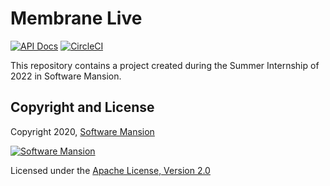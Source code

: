 # Membrane Live

[![API Docs](https://img.shields.io/badge/api-docs-yellow.svg?style=flat)](https://hexdocs.pm/membrane_core)
[![CircleCI](https://circleci.com/gh/membraneframework-labs/membrane_live.svg?style=svg)](https://circleci.com/gh/membraneframework-labs/membrane_live)

This repository contains a project created during the Summer Internship of 2022 in Software Mansion.

## Copyright and License

Copyright 2020, [Software Mansion](https://swmansion.com/?utm_source=git&utm_medium=readme&utm_campaign=membrane_template_plugin)

[![Software Mansion](https://logo.swmansion.com/logo?color=white&variant=desktop&width=200&tag=membrane-github)](https://swmansion.com/?utm_source=git&utm_medium=readme&utm_campaign=membrane_template_plugin)

Licensed under the [Apache License, Version 2.0](LICENSE)
